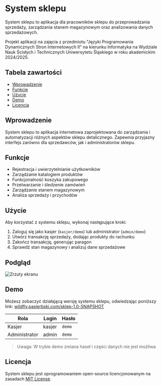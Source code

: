 # System sklepu

System sklepu to aplikacja dla pracowników sklepu do przeprowadzania sprzedaży, zarządzania stanem magazynowym oraz analizowania danych sprzedażowych.

Projekt aplikacji na zajęcia z przedmiotu "Języki Programowania Dynamicznych Stron Internetowych II" na kierunku Informatyka na Wydziale Nauk Ścisłych i Technicznych Uniwersytetu Śląskiego w roku akademickim 2024/2025.

## Tabela zawartości

- [Wprowadzenie](#wprowadzenie)
- [Funkcje](#funkcje)
- [Użycie](#użycie)
- [Demo](#demo)
- [Licencja](#licencja)


## Wprowadzenie

System sklepu to aplikacja internetowa zaprojektowana do zarządzania i automatyzacji różnych aspektów sklepu detalicznego. Zapewnia przyjazny interfejs zarówno dla sprzedawców, jak i administratorów sklepu.

## Funkcje

- Rejestracja i uwierzytelnianie użytkowników
- Zarządzanie katalogiem produktów
- Funkcjonalność koszyka zakupowego
- Przetwarzanie i śledzenie zamówień
- Zarządzanie stanem magazynowym
- Analiza sprzedaży i przychodów

## Użycie

Aby korzystać z systemu sklepu, wykonaj następujące kroki:

1. Zaloguj się jako kasjer (`kasjer/demo`) lub administrator (`admin/demo`)
2. Utwórz transakcję sprzedaży, dodając produkty do rachunku
3. Zakończ transakcję, generując paragon
4. Sprawdź stan magazynowy i analizuj dane sprzedażowe

## Podgląd

![Zrzuty ekranu](https://dev.pasierbski.com/screenshots.png "Zrzuty ekranu")

## Demo

Możesz zobaczyć działającą wersję systemu sklepu, odwiedzając poniższy link: [wildfly.pasierbski.com/sklep-1.0-SNAPSHOT](https://wildfly.pasierbski.com/sklep-1.0-SNAPSHOT/)

|Rola|Login|Hasło|
|---|---|---|
|Kasjer|kasjer|`demo`|
|Administrator|admin|`demo`|

> Uwaga: W trybie demo zmiana haseł i części danych nie jest możliwa

## Licencja

System sklepu jest oprogramowaniem open-source licencjonowanym na zasadach [MIT License](https://opensource.org/licenses/MIT).
